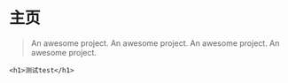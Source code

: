 # 主页

> An awesome project.
> An awesome project.
> An awesome project.
> An awesome project.
```
<h1>测试test</h1>

```

